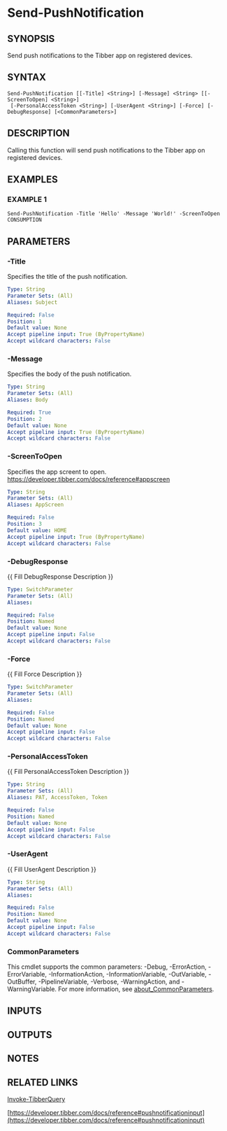# Send-PushNotification

## SYNOPSIS
Send push notifications to the Tibber app on registered devices.

## SYNTAX

```
Send-PushNotification [[-Title] <String>] [-Message] <String> [[-ScreenToOpen] <String>]
 [-PersonalAccessToken <String>] [-UserAgent <String>] [-Force] [-DebugResponse] [<CommonParameters>]
```

## DESCRIPTION
Calling this function will send push notifications to the Tibber app on registered devices.

## EXAMPLES

### EXAMPLE 1
```
Send-PushNotification -Title 'Hello' -Message 'World!' -ScreenToOpen CONSUMPTION
```

## PARAMETERS

### -Title
Specifies the title of the push notification.

```yaml
Type: String
Parameter Sets: (All)
Aliases: Subject

Required: False
Position: 1
Default value: None
Accept pipeline input: True (ByPropertyName)
Accept wildcard characters: False
```

### -Message
Specifies the body of the push notification.

```yaml
Type: String
Parameter Sets: (All)
Aliases: Body

Required: True
Position: 2
Default value: None
Accept pipeline input: True (ByPropertyName)
Accept wildcard characters: False
```

### -ScreenToOpen
Specifies the app screent to open.
https://developer.tibber.com/docs/reference#appscreen

```yaml
Type: String
Parameter Sets: (All)
Aliases: AppScreen

Required: False
Position: 3
Default value: HOME
Accept pipeline input: True (ByPropertyName)
Accept wildcard characters: False
```

### -DebugResponse
{{ Fill DebugResponse Description }}

```yaml
Type: SwitchParameter
Parameter Sets: (All)
Aliases:

Required: False
Position: Named
Default value: None
Accept pipeline input: False
Accept wildcard characters: False
```

### -Force
{{ Fill Force Description }}

```yaml
Type: SwitchParameter
Parameter Sets: (All)
Aliases:

Required: False
Position: Named
Default value: None
Accept pipeline input: False
Accept wildcard characters: False
```

### -PersonalAccessToken
{{ Fill PersonalAccessToken Description }}

```yaml
Type: String
Parameter Sets: (All)
Aliases: PAT, AccessToken, Token

Required: False
Position: Named
Default value: None
Accept pipeline input: False
Accept wildcard characters: False
```

### -UserAgent
{{ Fill UserAgent Description }}

```yaml
Type: String
Parameter Sets: (All)
Aliases:

Required: False
Position: Named
Default value: None
Accept pipeline input: False
Accept wildcard characters: False
```

### CommonParameters
This cmdlet supports the common parameters: -Debug, -ErrorAction, -ErrorVariable, -InformationAction, -InformationVariable, -OutVariable, -OutBuffer, -PipelineVariable, -Verbose, -WarningAction, and -WarningVariable. For more information, see [about_CommonParameters](http://go.microsoft.com/fwlink/?LinkID=113216).

## INPUTS

## OUTPUTS

## NOTES

## RELATED LINKS

[Invoke-TibberQuery](Invoke-TibberQuery.md)

[https://developer.tibber.com/docs/reference#pushnotificationinput](https://developer.tibber.com/docs/reference#pushnotificationinput)

